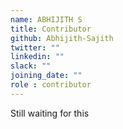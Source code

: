 ```yaml
---
name: ABHIJITH S
title: Contributor
github: Abhijith-Sajith
twitter: ""
linkedin: ""
slack: ""
joining_date: ""
role : contributor
---
```


Still waiting for this
